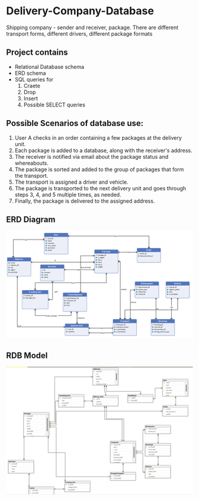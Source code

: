 # Delivery-Company-Database
Shipping company - sender and receiver, package. 
There are different transport forms, different drivers, different package formats
## Project contains 
- Relational Database schema
- ERD schema
- SQL queries for
  1. Craete
  2. Drop
  3. Insert
  4. Possible SELECT queries
## Possible Scenarios of database use:
1. User A checks in an order containing a few packages at the delivery unit.
2. Each package is added to a database, along with the receiver's address.
3. The receiver is notified via email about the package status and whereabouts.
4. The package is sorted and added to the group of packages that form the transport.
5. The transport is assigned a driver and vehicle.
6. The package is transported to the next delivery unit and goes through steps 3, 4, and 5 multiple times, as needed.
7. Finally, the package is delivered to the assigned address.


## ERD Diagram
![Alt text](ERDModel.png?raw=true "Sorting")



## RDB Model 
![Alt text](RDB.png?raw=true "Sorting")
